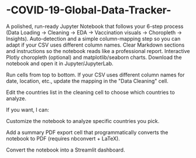 # -COVID-19-Global-Data-Tracker-
A polished, run-ready Jupyter Notebook that follows your 6-step process (Data Loading → Cleaning → EDA → Vaccination visuals → Choropleth → Insights).
Auto-detection and a simple column-mapping step so you can adapt if your CSV uses different column names.
Clear Markdown sections and instructions so the notebook reads like a professional report.
Interactive Plotly choropleth (optional) and matplotlib/seaborn charts.
Download the notebook and open it in Jupyter/JupyterLab.

Run cells from top to bottom. If your CSV uses different column names for date, location, etc., update the mapping in the "Data Cleaning" cell.

Edit the countries list in the cleaning cell to choose which countries to analyze.

If you want, I can:

Customize the notebook to analyze specific countries you pick.

Add a summary PDF export cell that programmatically converts the notebook to PDF (requires nbconvert + LaTeX).

Convert the notebook into a Streamlit dashboard.
